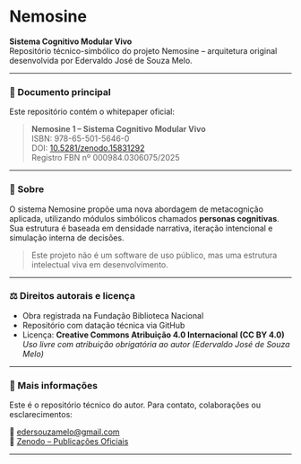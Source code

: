 # Nemosine

**Sistema Cognitivo Modular Vivo**  
Repositório técnico-simbólico do projeto Nemosine – arquitetura original desenvolvida por Edervaldo José de Souza Melo.

---

### 📘 Documento principal

Este repositório contém o whitepaper oficial:

> **Nemosine 1 – Sistema Cognitivo Modular Vivo**  
> ISBN: 978-65-501-5646-0  
> DOI: [10.5281/zenodo.15831292](https://doi.org/10.5281/zenodo.15831292)  
> Registro FBN nº 000984.0306075/2025

---

### 📜 Sobre

O sistema Nemosine propõe uma nova abordagem de metacognição aplicada, utilizando módulos simbólicos chamados **personas cognitivas**. Sua estrutura é baseada em densidade narrativa, iteração intencional e simulação interna de decisões.

> Este projeto não é um software de uso público, mas uma estrutura intelectual viva em desenvolvimento.

---

### ⚖️ Direitos autorais e licença

- Obra registrada na Fundação Biblioteca Nacional
- Repositório com datação técnica via GitHub
- Licença: **Creative Commons Atribuição 4.0 Internacional (CC BY 4.0)**
*Uso livre com atribuição obrigatória ao autor (Edervaldo José de Souza Melo)*

---

### 🧠 Mais informações

Este é o repositório técnico do autor. Para contato, colaborações ou esclarecimentos:

📩 edersouzamelo@gmail.com  
🔗 [Zenodo – Publicações Oficiais](https://zenodo.org/communities/nemosine)

---
